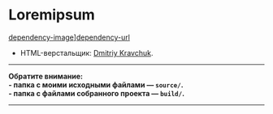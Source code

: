# Loremipsum
[dependency-image]][dependency-url]

* HTML-верстальщик: [Dmitriy Kravchuk](https://www.linkedin.com/in/mytrofann/).

---

**Обратите внимание:**<br>
**- папка с моими исходными файлами — `source/`.**<br>
**- папка с файлами собранного проекта — `build/`.**


---

[travis-image]: https://travis-ci.org/htmlacademy-adaptive/461429-sedona.svg?branch=master
[travis-url]: https://travis-ci.org/htmlacademy-adaptive/461429-sedona
[dependency-image]: https://david-dm.org/htmlacademy-adaptive/461429-sedona/dev-status.svg?style=flat-square
[dependency-url]: https://david-dm.org/htmlacademy-adaptive/461429-sedona?type=dev
